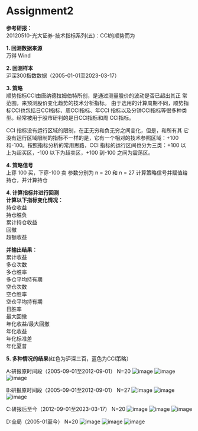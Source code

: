 
Assignment2
==========

**参考研报：**<br>
20120510-光大证券-技术指标系列(五)：CCI的顺势而为

**1. 回测数据来源**<br>
万得 Wind

**2. 回测样本**<br>
沪深300指数数据（2005-01-01至2023-03-17）

**3. 策略**<br>
顺势指标CCI由唐纳德拉姆伯特所创，是通过测量股价的波动是否已超出其正
常范围，来预测股价变化趋势的技术分析指标。 
由于选用的计算周期不同，顺势指标CCI也包括日CCI指标、周CCI指标、年CCI
指标以及分钟CCI指标等很多种类型。经常被用于股市研判的是日CCI指标和周
CCI指标。<br>

CCI 指标没有运行区域的限制，在正无穷和负无穷之间变化，但是，和所有其
它没有运行区域限制的指标不一样的是，它有一个相对的技术参照区域：+100
和-100。按照指标分析的常用思路，CCI 指标的运行区间也分为三类：+100 以
上为超买区，-100 以下为超卖区，+100 到-100 之间为震荡区。 

**4. 策略信号**<br>
上穿 100 买，下穿-100 卖
参数分别为 n = 20 和 n = 27
计算策略信号并赋值给持仓，并计算持仓

**4. 计算指标并进行回测**<br>
**计算以下指标变化情况：**<br>
持仓收益<br>
持仓胜负<br>
累计持仓收益<br>
回撤<br>
超额收益

**并输出结果：**<br>
累计收益 <br>
多仓次数 <br>
多仓胜率<br>
多仓平均持有期<br>
空仓次数<br>
空仓胜率<br>
空仓平均持有期<br>
日胜率<br>
最大回撤<br>
年化收益/最大回撤<br>
年化收益<br>
年化标准差<br>
年化夏普 

**5. 多种情况的结果**(红色为沪深三百，蓝色为CCI策略）

A:研报原时间段（2005-09-01至2012-09-01） N=20
![image](https://github.com/algo23-Shuairui/Assignment1/blob/main/IMG/A1.png)
![image](https://github.com/algo23-Shuairui/Assignment1/blob/main/IMG/A2.png)
![image](https://github.com/algo23-Shuairui/Assignment1/blob/main/IMG/A3.png)

B:研报原时间段（2005-09-01至2012-09-01） N=27
![image](https://github.com/algo23-Shuairui/Assignment1/blob/main/IMG/B1.png)
![image](https://github.com/algo23-Shuairui/Assignment1/blob/main/IMG/B2.png)
![image](https://github.com/algo23-Shuairui/Assignment1/blob/main/IMG/B3.png)

C:研报后至今（2012-09-01至2023-03-17） N=20
![image](https://github.com/algo23-Shuairui/Assignment1/blob/main/IMG/C1.png)
![image](https://github.com/algo23-Shuairui/Assignment1/blob/main/IMG/C2.png)
![image](https://github.com/algo23-Shuairui/Assignment1/blob/main/IMG/C3.png)

D:全局（2005-01至今） N=20
![image](https://github.com/algo23-Shuairui/Assignment1/blob/main/IMG/D1.png)
![image](https://github.com/algo23-Shuairui/Assignment1/blob/main/IMG/D2.png)
![image](https://github.com/algo23-Shuairui/Assignment1/blob/main/IMG/D3.png)



